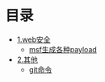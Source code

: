 # 目录

* [1.web安全](web安全/README.md)
  * [msf生成各种payload](web安全/msf生成各种payload.md)
* [2.其他](其他/README.md)
  * [git命令](其他/git命令.md)

